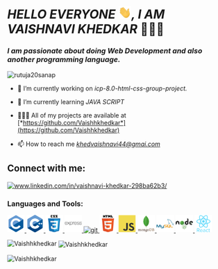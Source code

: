 # <i>HELLO EVERYONE <img src="https://raw.githubusercontent.com/ABSphreak/ABSphreak/master/gifs/Hi.gif" width="30px">, I AM VAISHNAVI KHEDKAR </i>👩🏻‍💻
<h3><i>I am passionate about doing Web Development and also another programming language.</i></h3>
<p align="left"> <img src="https://komarev.com/ghpvc/?username=rutuja20sanap&label=Profile%20views&color=0e75b6&style=flat" alt="rutuja20sanap" /> </p>


- 🔭 I’m currently working on *icp-8.0-html-css-group-project.*

- 🌱 I’m currently learning *JAVA SCRIPT* 

- 👩🏻‍💻 All of my projects are available at [*https://github.com/Vaishhkhedkar*](https://github.com/Vaishhkhedkar)

- 📫 How to reach me *khedvaishnavi44@gmai.com*

<h2 align="left">Connect with me:</h2>
<p align="left">
<a href="https://www.linkedin.com/in/vaishnavi-khedkar-298ba62b3/" target="blank"><img align="center" src="https://raw.githubusercontent.com/rahuldkjain/github-profile-readme-generator/master/src/images/icons/Social/linked-in-alt.svg" alt="www.linkedin.com/in/vaishnavi-khedkar-298ba62b3/" height="30" width="40" /></a
</p>

<h3 align="left">Languages and Tools:</h3>
<p align="left"> <a href="https://www.cprogramming.com/" target="_blank" rel="noreferrer"> <img src="https://raw.githubusercontent.com/devicons/devicon/master/icons/c/c-original.svg" alt="c" width="40" height="40"/> </a> <a href="https://www.w3schools.com/cpp/" target="_blank" rel="noreferrer"> <img src="https://raw.githubusercontent.com/devicons/devicon/master/icons/cplusplus/cplusplus-original.svg" alt="cplusplus" width="40" height="40"/> </a> <a href="https://www.w3schools.com/css/" target="_blank" rel="noreferrer"> <img src="https://raw.githubusercontent.com/devicons/devicon/master/icons/css3/css3-original-wordmark.svg" alt="css3" width="40" height="40"/> </a> <a href="https://expressjs.com" target="_blank" rel="noreferrer"> <img src="https://raw.githubusercontent.com/devicons/devicon/master/icons/express/express-original-wordmark.svg" alt="express" width="40" height="40"/> </a> <a href="https://git-scm.com/" target="_blank" rel="noreferrer"> <img src="https://www.vectorlogo.zone/logos/git-scm/git-scm-icon.svg" alt="git" width="40" height="40"/> </a> <a href="https://www.w3.org/html/" target="_blank" rel="noreferrer"> <img src="https://raw.githubusercontent.com/devicons/devicon/master/icons/html5/html5-original-wordmark.svg" alt="html5" width="40" height="40"/> </a> <a href="https://developer.mozilla.org/en-US/docs/Web/JavaScript" target="_blank" rel="noreferrer"> <img src="https://raw.githubusercontent.com/devicons/devicon/master/icons/javascript/javascript-original.svg" alt="javascript" width="40" height="40"/> </a> <a href="https://www.mongodb.com/" target="_blank" rel="noreferrer"> <img src="https://raw.githubusercontent.com/devicons/devicon/master/icons/mongodb/mongodb-original-wordmark.svg" alt="mongodb" width="40" height="40"/> </a> <a href="https://www.mysql.com/" target="_blank" rel="noreferrer"> <img src="https://raw.githubusercontent.com/devicons/devicon/master/icons/mysql/mysql-original-wordmark.svg" alt="mysql" width="40" height="40"/> </a> <a href="https://nodejs.org" target="_blank" rel="noreferrer"> <img src="https://raw.githubusercontent.com/devicons/devicon/master/icons/nodejs/nodejs-original-wordmark.svg" alt="nodejs" width="40" height="40"/> </a> <a href="https://reactjs.org/" target="_blank" rel="noreferrer"> <img src="https://raw.githubusercontent.com/devicons/devicon/master/icons/react/react-original-wordmark.svg" alt="react" width="40" height="40"/> </a> </p>

<p><img align="left" src="https://github-readme-stats.vercel.app/api/top-langs?username=Vaishhkhedkar&show_icons=true&locale=en&layout=compact" alt="Vaishhkhedkar" /></p>

<p>&nbsp;<img align="center" src="https://github-readme-stats.vercel.app/api?username=Vaishhkhedkar&show_icons=true&locale=en" alt="Vaishhkhedkar" /></p>

<p><img align="center" src="https://github-readme-streak-stats.herokuapp.com/?user=Vaishhkhedkar&" alt="Vaishhkhedkar" /></p>
